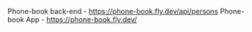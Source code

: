 <!-- @format -->

Phone-book back-end - https://phone-book.fly.dev/api/persons
Phone-book App - https://phone-book.fly.dev/
